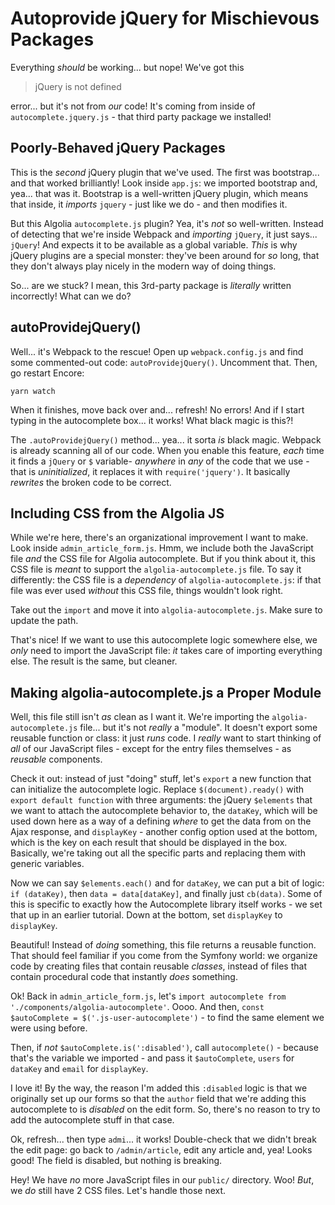 # Autoprovide jQuery for Mischievous Packages

Everything *should* be working... but nope! We've got this

> jQuery is not defined

error... but it's not from *our* code! It's coming from inside of
`autocomplete.jquery.js` - that third party package we installed!

## Poorly-Behaved jQuery Packages

This is the *second* jQuery plugin that we've used. The first was bootstrap...
and that worked brilliantly! Look inside `app.js`: we imported bootstrap and,
yea... that was it. Bootstrap is a well-written jQuery plugin, which means that
inside, it *imports* `jquery` - just like we do - and then modifies it.

But this Algolia `autocomplete.js` plugin? Yea, it's *not* so well-written. Instead
of detecting that we're inside Webpack and *importing* `jQuery`, it just says...
`jQuery`! And expects it to be available as a global variable. *This* is why
jQuery plugins are a special monster: they've been around for *so* long, that they
don't always play nicely in the modern way of doing things.

So... are we stuck? I mean, this 3rd-party package is *literally* written incorrectly!
What can we do?

## autoProvidejQuery()

Well... it's Webpack to the rescue! Open up `webpack.config.js` and find some
commented-out code: `autoProvidejQuery()`. Uncomment that. Then, go restart Encore:

```terminal-silent
yarn watch
```

When it finishes, move back over and... refresh! No errors! And if I start typing
in the autocomplete box... it works! What black magic is this?!

The `.autoProvidejQuery()` method... yea... it sorta *is* black magic. Webpack is
already scanning all of our code. When you enable this feature, *each* time it finds
a `jQuery` or `$` variable- *anywhere* in *any* of the code that we use - that is
*uninitialized*, it replaces it with `require('jquery')`. It basically *rewrites*
the broken code to be correct.

## Including CSS from the Algolia JS

While we're here, there's an organizational improvement I want to make. Look inside
`admin_article_form.js`. Hmm, we include both the JavaScript file *and* the CSS
file for Algolia autocomplete. But if you think about it, this CSS file is *meant*
to support the `algolia-autocomplete.js` file. To say it differently: the CSS
file is a *dependency* of `algolia-autocomplete.js`: if that file was ever used
*without* this CSS file, things wouldn't look right.

Take out the `import` and move it into `algolia-autocomplete.js`. Make sure to
update the path.

That's nice! If we want to use this autocomplete logic somewhere else, we *only*
need to import the JavaScript file: *it* takes care of importing everything else.
The result is the same, but cleaner.

## Making algolia-autocomplete.js a Proper Module

Well, this file still isn't *as* clean as I want it. We're importing the
`algolia-autocomplete.js` file... but it's not *really* a "module". It doesn't
export some reusable function or class: it just *runs* code. I *really* want to
start thinking of *all* of our JavaScript files - except for the entry files
themselves - as *reusable* components.

Check it out: instead of just "doing" stuff, let's `export` a new function that
can initialize the autocomplete logic. Replace `$(document).ready()` with
`export default function` with three arguments: the jQuery `$elements` that we
want to attach the autocomplete behavior to, the `dataKey`, which will be used
down here as a way of a defining *where* to get the data from on the Ajax
response, and `displayKey` - another config option used at the bottom, which is
the key on each result that should be displayed in the box. Basically, we're taking
out all the specific parts and replacing them with generic variables.

Now we can say `$elements.each()` and for `dataKey`, we can put a bit of logic:
`if (dataKey)`, then `data = data[dataKey]`, and finally just `cb(data)`. Some of
this is specific to exactly how the Autocomplete library itself works - we set
that up in an earlier tutorial. Down at the bottom, set `displayKey` to `displayKey`.

Beautiful! Instead of *doing* something, this file returns a reusable function.
That should feel familiar if you come from the Symfony world: we organize code
by creating files that contain reusable *classes*, instead of files that contain
procedural code that instantly *does* something.

Ok! Back in `admin_article_form.js`, let's
`import autocomplete from './components/algolia-autocomplete'`. Oooo. And then,
`const $autoComplete = $('.js-user-autocomplete')` - to find the same element
we were using before.

Then, if *not* `$autoComplete.is(':disabled')`, call `autocomplete()` - because
that's the variable we imported - and pass it `$autoComplete`, `users` for
`dataKey` and `email` for `displayKey`.

I love it! By the way, the reason I'm added this `:disabled` logic is that we
originally set up our forms so that the `author` field that we're adding this
autocomplete to is *disabled* on the edit form. So, there's no reason to try to
add the autocomplete stuff in that case.

Ok, refresh... then type `admi`... it works! Double-check that we didn't break
the edit page: go back to `/admin/article`, edit any article and, yea! Looks good!
The field is disabled, but nothing is breaking.

Hey! We have *no* more JavaScript files in our `public/` directory. Woo! *But*,
we *do* still have 2 CSS files. Let's handle those next.
